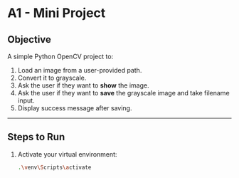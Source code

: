 # A1 - Mini Project

## Objective
A simple Python OpenCV project to:
1. Load an image from a user-provided path.
2. Convert it to grayscale.
3. Ask the user if they want to **show** the image.
4. Ask the user if they want to **save** the grayscale image and take filename input.
5. Display success message after saving.

---

## Steps to Run
1. Activate your virtual environment:
   ```bash
   .\venv\Scripts\activate

